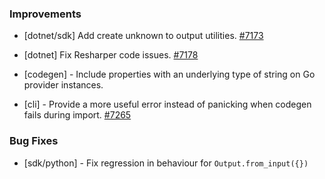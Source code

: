 ### Improvements

- [dotnet/sdk] Add create unknown to output utilities.
  [#7173](https://github.com/pulumi/pulumi/pull/7173)

- [dotnet] Fix Resharper code issues.
  [#7178](https://github.com/pulumi/pulumi/pull/7178)

- [codegen] - Include properties with an underlying type of string on Go provider instances.

- [cli] - Provide a more useful error instead of panicking when codegen fails during import.
  [#7265](https://github.com/pulumi/pulumi/pull/7265)

### Bug Fixes

- [sdk/python] - Fix regression in behaviour for `Output.from_input({})`
